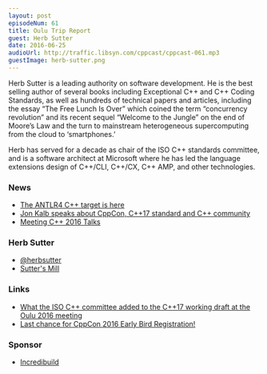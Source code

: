 ```yaml
---
layout: post
episodeNum: 61
title: Oulu Trip Report
guest: Herb Sutter
date: 2016-06-25
audioUrl: http://traffic.libsyn.com/cppcast/cppcast-061.mp3
guestImage: herb-sutter.png
---
```


Herb Sutter is a leading authority on software development. He is the best selling author of several books including Exceptional C++ and C++ Coding Standards, as well as hundreds of technical papers and articles, including the essay “The Free Lunch Is Over” which coined the term “concurrency revolution” and its recent sequel “Welcome to the Jungle” on the end of Moore’s Law and the turn to mainstream heterogeneous supercomputing from the cloud to ‘smartphones.’

Herb has served for a decade as chair of the ISO C++ standards committee, and is a software architect at Microsoft where he has led the language extensions design of C++/CLI, C++/CX, C++ AMP, and other technologies.


### News ###

 - [The ANTLR4 C++ target is here](http://www.soft-gems.net/index.php/tools/49-the-antlr4-c-target-is-here)
 - [Jon Kalb speaks about CppCon, C++17 standard and C++ community](https://blog.jetbrains.com/clion/2016/06/jon-kalb-speaks-about-cppcon-cpp17-and-cpp-community/)
 - [Meeting C++ 2016 Talks](http://meetingcpp.com/index.php/talks16.html)
 
### Herb Sutter ###

 - [@herbsutter](https://twitter.com/herbsutter)
 - [Sutter's Mill](https://herbsutter.com/)
 
### Links ###

 - [What the ISO C++ committee added to the C++17 working draft at the Oulu 2016 meeting](https://www.reddit.com/r/cpp/comments/4pmlpz/what_the_iso_c_committee_added_to_the_c17_working/)
 - [Last chance for CppCon 2016 Early Bird Registration!](http://cppcon.org/regopen2016/)

### Sponsor ###

- [Incredibuild](https://www.incredibuild.com/cppoffer)

